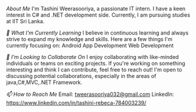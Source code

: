 _About Me_
I'm Tashini Weerasooriya, a passionate IT intern. I have a keen interest in C# and .NET development side. Currently, I am pursuing studies at IIT Sri Lanka.

_🌱 What I'm Currently Learning_
I believe in continuous learning and always strive to expand my knowledge and skills. Here are a few things I'm currently focusing on:
    Android App Development
    Web Development

_👯 I'm Looking to Collaborate On_
I enjoy collaborating with like-minded individuals or teams on exciting projects. If you're working on something interesting and think I can contribute, feel free to reach out! I'm open to discussing potential collaborations, especially in the areas of java,C#,MVC,.NET Framework.

_📫 How to Reach Me_
Email: tweerasooriya032@gmail.com
LinkedIn: https://www.linkedin.com/in/tashini-rebeca-784003239/
